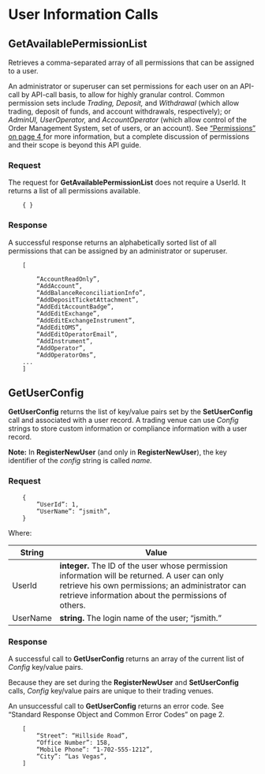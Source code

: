 # User Information Calls





## GetAvailablePermissionList

 

Retrieves a comma-separated array of all permissions that can be assigned to a user.

An administrator or superuser can set permissions for each user on an API-call by API-call basis, to allow for highly granular control. Common permission sets include *Trading, Deposit,* and *Withdrawal* (which allow trading, deposit of funds, and account withdrawals, respectively); or *AdminUI, UserOperator,* and *AccountOperator* (which allow control of the Order Management System, set of users, or an account). See [“Permissions” on page 4 ](#_bookmark7)for more information, but a complete discussion of permissions and their scope is beyond this API guide.



### Request

The request for **GetAvailablePermissionList** does not require a UserId. It returns a list of all permissions available.

```
	{ }
```


### Response

A successful response returns an alphabetically sorted list of all permissions that can be assigned by an administrator or superuser.

```
	[

		“AccountReadOnly”,
		“AddAccount”,
		“AddBalanceReconciliationInfo”,
		“AddDepositTicketAttachment”,
		“AddEditAccountBadge”,
		“AddEditExchange”,
		“AddEditExchangeInstrument”,
		“AddEditOMS”,
		“AddEditOperatorEmail”,
		“AddInstrument”,
		“AddOperator”,
		“AddOperatorOms”,
	...
	]
```



## GetUserConfig


**GetUserConfig** returns the list of key/value pairs set by the **SetUserConfig** call and associated with a user record. A trading venue can use *Config* strings to store custom information or compliance information with a user record.

  

**Note:** In **RegisterNewUser** (and only in **RegisterNewUser**), the key identifier of the *config* string is called
*name.*



### Request

```
	{
		”UserId”: 1,
		“UserName”: “jsmith”,
	}
```

 

Where:

| **String** | **Value**                                                    |
| ---------- | ------------------------------------------------------------ |
| UserId     | **integer.** The ID of the user whose permission information will be returned. A user can only   retrieve his own permissions; an administrator can retrieve information about   the permissions of others. |
| UserName   | **string.** The login name of the user; “jsmith.”            |



### Response

A successful call to **GetUserConfig** returns an array of the current list of *Config* key/value pairs.

Because they are set during the **RegisterNewUser** and **SetUserConfig** calls, *Config* key/value pairs are unique to their trading venues.

An unsuccessful call to **GetUserConfig** returns an error code. See “Standard Response Object and Common Error Codes” on page 2.



```
	[
		“Street”: “Hillside Road”,
		“Office Number”: 158,
		“Mobile Phone”: “1-702-555-1212”,
		“City”: “Las Vegas”,
	]
```

 